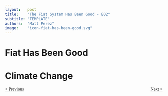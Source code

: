 ```yaml
---
layout:   post
title:    "The Fiat System Has Been Good - E02"
subtitle: "TEMPLATE"
authors:  "Matt Perez"
image:    "icon-fiat-has-been-good.svg"
---
```


<div style="display:none; ">
 <p>Time for an alternative to the bug.</p>
</div>

<h1>Fiat Has Been Good</h1>
 <p></p>
 
 <p></p>

 <p></p>

 <h1>Climate Change</h1>
  <p></p>
  
  <p></p>
  
  <p></p>


<div style="margin-bottom:1in; font-family: American Typewriter, serif; ">
 <span style="float:left; "> <a href="https://radicalcompanies.com/2024/11/28/book4-intro">&lt; Previous</a></span>
 <span style="float:right; "><a href="https://radicalcompanies.com/2024/12/01/book4-02">Next &gt;</a></span>
</div>
